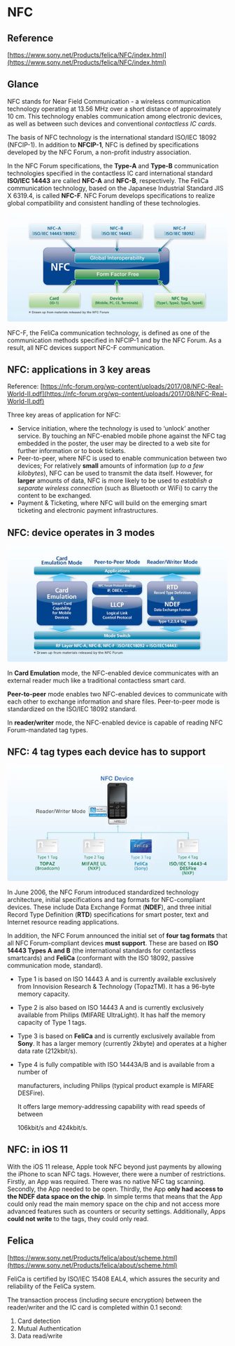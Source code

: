 # NFC

## Reference

[https://www.sony.net/Products/felica/NFC/index.html](https://www.sony.net/Products/felica/NFC/index.html)

## Glance

NFC stands for Near Field Communication - a wireless communication technology operating at 13.56 MHz over a short distance of approximately 10 cm. This technology enables communication among electronic devices, as well as between such devices and conventional _contactless IC cards_.

The basis of NFC technology is the international standard ISO/IEC 18092 \(NFCIP-1\). In addition to **NFCIP-1**, NFC is defined by specifications developed by the NFC Forum, a non-profit industry association.

In the NFC Forum specifications, the **Type-A** and **Type-B** communication technologies specified in the contactless IC card international standard **ISO/IEC 14443** are called **NFC-A** and **NFC-B**, respectively. The FeliCa communication technology, based on the Japanese Industrial Standard JIS X 6319.4, is called **NFC-F**. NFC Forum develops specifications to realize global compatibility and consistent handling of these technologies.

![ID-1 \(credit card-sized form\)](../../.gitbook/assets/index_02.jpg)

NFC-F, the FeliCa communication technology, is defined as one of the communication methods specified in NFCIP-1 and by the NFC Forum. As a result, all NFC devices support NFC-F communication.

## NFC: applications in 3 key areas

Reference: [https://nfc-forum.org/wp-content/uploads/2017/08/NFC-Real-World-II.pdf](https://nfc-forum.org/wp-content/uploads/2017/08/NFC-Real-World-II.pdf)

Three key areas of application for NFC: 

* Service initiation, where the technology is used to ‘unlock’ another service. By touching an NFC-enabled mobile phone against the NFC tag embedded in the poster, the user may be directed to a web site for further information or to book tickets.
* Peer-to-peer, where NFC is used to enable communication between two devices; For relatively **small** amounts of information \(_up to a few kilobytes_\), NFC can be used to transmit the data itself. However, for **larger** amounts of data, NFC is more likely to be used to _establish a separate wireless connection_ \(such as Bluetooth or WiFi\) to carry the content to be exchanged.
* Payment & Ticketing, where NFC will build on the emerging smart ticketing and electronic payment infrastructures.

## NFC: device operates in 3 modes

![](../../.gitbook/assets/forum_01.jpg)

In **Card Emulation** mode, the NFC-enabled device communicates with an external reader much like a traditional contactless smart card.

**Peer-to-peer** mode enables two NFC-enabled devices to communicate with each other to exchange information and share files. Peer-to-peer mode is standardized on the ISO/IEC 18092 standard.

In **reader/writer** mode, the NFC-enabled device is capable of reading NFC Forum-mandated tag types.

## NFC: 4 tag types each device has to support

![](../../.gitbook/assets/forum_02.jpg)

In June 2006, the NFC Forum introduced standardized technology architecture, initial specifications and tag formats for NFC-compliant devices. These include Data Exchange Format \(**NDEF**\), and three initial Record Type Definition \(**RTD**\) specifications for smart poster, text and Internet resource reading applications.

In addition, the NFC Forum announced the initial set of **four tag formats** that all NFC Forum-compliant devices **must support**. These are based on **ISO 14443 Types A and B** \(the international standards for contactless smartcards\) and **FeliCa** \(conformant with the ISO 18092, passive communication mode, standard\).

* Type 1 is based on ISO 14443 A and is currently available exclusively from Innovision Research & Technology \(TopazTM\). It has a 96-byte memory capacity.
* Type 2 is also based on ISO 14443 A and is currently exclusively available from Philips \(MIFARE UltraLight\). It has half the memory capacity of Type 1 tags.
* Type 3 is based on **FeliCa** and is currently exclusively available from **Sony**. It has a larger memory \(currently 2kbyte\) and operates at a higher data rate \(212kbit/s\).
* Type 4 is fully compatible with ISO 14443A/B and is available from a number of

  manufacturers, including Philips \(typical product example is MIFARE DESFire\).

  It offers large memory-addressing capability with read speeds of between

  106kbit/s and 424kbit/s.

## NFC: in iOS 11

With the iOS 11 release, Apple took NFC beyond just payments by allowing the iPhone to scan NFC tags. However, there were a number of restrictions. Firstly, an App was required. There was no native NFC tag scanning. Secondly, the App needed to be open. Thirdly, the App **only had access to the NDEF data space on the chip**. In simple terms that means that the App could only read the main memory space on the chip and not access more advanced features such as counters or security settings. Additionally, Apps **could not write** to the tags, they could only read.

## Felica

[https://www.sony.net/Products/felica/about/scheme.html](https://www.sony.net/Products/felica/about/scheme.html)

FeliCa is certified by ISO/IEC 15408 EAL4, which assures the security and reliability of the FeliCa system. 

The transaction process \(including secure encryption\) between the reader/writer and the IC card is completed within 0.1 second:

1. Card detection
2. Mutual Authentication
3. Data read/write

